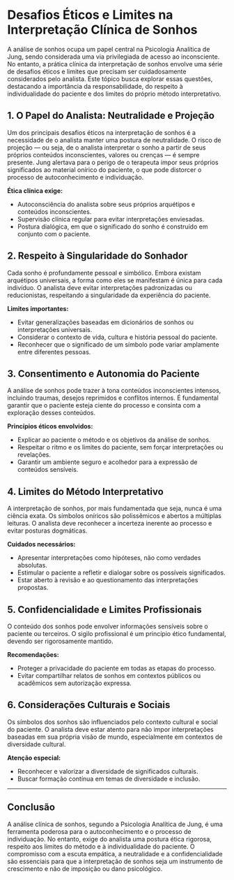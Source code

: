 
# Desafios Éticos e Limites na Interpretação Clínica de Sonhos

A análise de sonhos ocupa um papel central na Psicologia Analítica de Jung, sendo considerada uma via privilegiada de acesso ao inconsciente. No entanto, a prática clínica da interpretação de sonhos envolve uma série de desafios éticos e limites que precisam ser cuidadosamente considerados pelo analista. Este tópico busca explorar essas questões, destacando a importância da responsabilidade, do respeito à individualidade do paciente e dos limites do próprio método interpretativo.

## 1. O Papel do Analista: Neutralidade e Projeção

Um dos principais desafios éticos na interpretação de sonhos é a necessidade de o analista manter uma postura de neutralidade. O risco de projeção — ou seja, de o analista interpretar o sonho a partir de seus próprios conteúdos inconscientes, valores ou crenças — é sempre presente. Jung alertava para o perigo de o terapeuta impor seus próprios significados ao material onírico do paciente, o que pode distorcer o processo de autoconhecimento e individuação.

**Ética clínica exige:**
- Autoconsciência do analista sobre seus próprios arquétipos e conteúdos inconscientes.
- Supervisão clínica regular para evitar interpretações enviesadas.
- Postura dialógica, em que o significado do sonho é construído em conjunto com o paciente.

## 2. Respeito à Singularidade do Sonhador

Cada sonho é profundamente pessoal e simbólico. Embora existam arquétipos universais, a forma como eles se manifestam é única para cada indivíduo. O analista deve evitar interpretações padronizadas ou reducionistas, respeitando a singularidade da experiência do paciente.

**Limites importantes:**
- Evitar generalizações baseadas em dicionários de sonhos ou interpretações universais.
- Considerar o contexto de vida, cultura e história pessoal do paciente.
- Reconhecer que o significado de um símbolo pode variar amplamente entre diferentes pessoas.

## 3. Consentimento e Autonomia do Paciente

A análise de sonhos pode trazer à tona conteúdos inconscientes intensos, incluindo traumas, desejos reprimidos e conflitos internos. É fundamental garantir que o paciente esteja ciente do processo e consinta com a exploração desses conteúdos.

**Princípios éticos envolvidos:**
- Explicar ao paciente o método e os objetivos da análise de sonhos.
- Respeitar o ritmo e os limites do paciente, sem forçar interpretações ou revelações.
- Garantir um ambiente seguro e acolhedor para a expressão de conteúdos sensíveis.

## 4. Limites do Método Interpretativo

A interpretação de sonhos, por mais fundamentada que seja, nunca é uma ciência exata. Os símbolos oníricos são polissêmicos e abertos a múltiplas leituras. O analista deve reconhecer a incerteza inerente ao processo e evitar posturas dogmáticas.

**Cuidados necessários:**
- Apresentar interpretações como hipóteses, não como verdades absolutas.
- Estimular o paciente a refletir e dialogar sobre os possíveis significados.
- Estar aberto à revisão e ao questionamento das interpretações propostas.

## 5. Confidencialidade e Limites Profissionais

O conteúdo dos sonhos pode envolver informações sensíveis sobre o paciente ou terceiros. O sigilo profissional é um princípio ético fundamental, devendo ser rigorosamente mantido.

**Recomendações:**
- Proteger a privacidade do paciente em todas as etapas do processo.
- Evitar compartilhar relatos de sonhos em contextos públicos ou acadêmicos sem autorização expressa.

## 6. Considerações Culturais e Sociais

Os símbolos dos sonhos são influenciados pelo contexto cultural e social do paciente. O analista deve estar atento para não impor interpretações baseadas em sua própria visão de mundo, especialmente em contextos de diversidade cultural.

**Atenção especial:**
- Reconhecer e valorizar a diversidade de significados culturais.
- Buscar formação contínua em temas de diversidade e inclusão.

---

## Conclusão

A análise clínica de sonhos, segundo a Psicologia Analítica de Jung, é uma ferramenta poderosa para o autoconhecimento e o processo de individuação. No entanto, exige do analista uma postura ética rigorosa, respeito aos limites do método e à individualidade do paciente. O compromisso com a escuta empática, a neutralidade e a confidencialidade são essenciais para que a interpretação de sonhos seja um instrumento de crescimento e não de imposição ou dano psicológico.

```